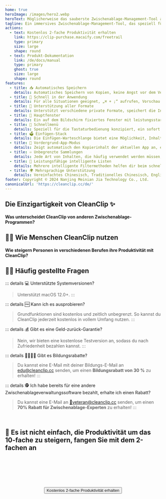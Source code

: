 ```yaml
---
home: true
heroImage: /images/hero2.webp
heroText: Möglicherweise das sauberste Zwischenablage-Management-Tool auf macOS!
tagline: Ein immersives Zwischenablage-Management-Tool, das speziell für Mac entwickelt wurde, einfach und leistungsstark
actions:
  - text: Kostenlos 2-fache Produktivität erhalten
    link: https://clip-purchase.macaify.com/freetrail
    type: primary
    size: large
    shape: round
  - text: Produkt-Dokumentation
    link: /de/docs/manual
    type: primary
    ghost: true
    size: large
    shape: round
features:
  - title: 📥 Automatisches Speichern
    details: Automatisches Speichern von Kopien, keine Angst vor dem Verlust wichtiger Inhalte
  - title: 🚀 Schnell in der Anwendung
    details: Für alle Situationen geeignet, „⌘ + ;“ aufrufen, Vorschau mit Space, 📅 einfügen, extrem reibungslos
  - title: 🌈 Unterstützung aller Formate
    details: Unterstützt verschiedene private Formate, speichert die Inhalte deiner Lieblings-Apps
  - title: 📌 Hauptfenster
    details: Ein auf dem Bildschirm fixiertes Fenster mit leistungsstarker Lesezeichenliste und intelligenten Listen
  - title: 🧲 Schnellmenü
    details: Speziell für die Tastaturbedienung konzipiert, ein sofort einsatzbereites Popup-Fenster
  - title: 🗳️ Einfügen-Stack
    details: Die Einfügen-Warteschlange bietet eine Möglichkeit, Inhalte schnell nacheinander einzufügen
  - title: 🧲 Vordergrund-App-Modus
    details: Zeigt automatisch den Kopierinhalt der aktuellen App an, erhöht die Effizienz in bestimmten Szenarien
  - title: ♾️ Unbegrenzte Sammlungen
    details: Jede Art von Inhalten, die häufig verwendet werden müssen, kann einem bestimmten Bereich zugeordnet werden
  - title: 🧠 Leistungsfähige intelligente Listen
    details: Mehrere intelligente Filtermethoden helfen dir beim schnellen Sortieren und Filtern spezifischer Inhalte
  - title: 🌍 Mehrsprachige Unterstützung
    details: Vereinfachtes Chinesisch, Traditionelles Chinesisch, Englisch, 🇸🇰Slowakisch, 🇫🇷Französisch, 🇳🇱Niederländisch <a href="/de/discounts">Hilfe bei der Übersetzung</a>
footer: Copyright © 2024 Nanjing Meinian Jia Technology Co., Ltd.
canonicalUrl: 'https://cleanclip.cc/de/'
---
```


<div class="segments">
  <TabFeatures-MainWindow class="tabfeatures"/>
  <TabFeatures-QuickMenu class="tabfeatures"/>
  <TabFeatures-PasteStack class="tabfeatures"/>

  <div class="usp">

  ## Die Einzigartigkeit von CleanClip ✨
  #### Was unterscheidet CleanClip von anderen Zwischenablage-Programmen?

  <usp-Usp/>

  </div>
  
  <div class="usecase">

  ## 👩‍💻 Wie Menschen CleanClip nutzen
  #### Wie steigern Personen in verschiedenen Berufen ihre Produktivität mit CleanClip?

  <usecase-UseCases/>

  </div>


  <div class="faq">
  <div>

  ## 🙋🏻 Häufig gestellte Fragen

::: details 💻 Unterstützte Systemversionen?
> Unterstützt macOS 12.0+.
:::

::: details 🆓 Kann ich es ausprobieren?
> Grundfunktionen sind kostenlos und zeitlich unbegrenzt. So kannst du CleanClip jederzeit kostenlos in vollem Umfang nutzen.
:::

::: details 💰 Gibt es eine Geld-zurück-Garantie?
> Nein, wir bieten eine kostenlose Testversion an, sodass du nach Zufriedenheit bezahlen kannst.
:::

::: details 👩‍🎓🧑‍🎓 Gibt es Bildungsrabatte?
> Du kannst eine E-Mail mit deiner Bildungs-E-Mail an <a href="MAILTO:EDU@CLEANCLIP.CC?SUBJECT=%5BEDU%20DISCOUNT%5D%20ANFORDERUNG%20EINES%20DISCOUNT-CODES%20FÜR%2030%25%20RABATT%20AUF%20DIE%20CLEANCLIP-LIZENZ&BODY=ANFORDERUNG%20EINES%20DISCOUNT-CODES%20FÜR%2030%25%20RABATT%20AUF%20DIE%20CLEANCLIP-LIZENZ">edu@cleanclip.cc</a> senden, um einen **Bildungsrabatt von 30 %** zu erhalten!
:::

::: details 🕵️ Ich habe bereits für eine andere Zwischenablageverwaltungssoftware bezahlt, erhalte ich einen Rabatt?
> Du kannst eine E-Mail an <a href="mailto:veteran@cleanclip.cc?subject=%5Bveteran%20discount%5D%20Rabattcode%20für%2030%25%20Rabatt%20auf%20die%20CleanClip-Lizenz%20anfordern&body=Hallo%20CleanClips%2C%0A%0AIch%20habe%20zuvor%20andere%20Zwischenablage-Management-Software%20gekauft%20und%20ich%20möchte%20einen%2030%25%20Rabatt%20auf%20die%20CleanClip-Lizenz%20anfordern.%0A%0ADer%20Link%20zur%20verwendeten%20Software%3A%20%5BLink%5D%0A%0AHier%20ist%20der%20Kaufbeleg%3A%20%5BScreenshots%5D">📮veteran@cleanclip.cc</a> senden, um einen **70% Rabatt für Zwischenablage-Experten** zu erhalten!
:::
  </div>
  </div>

  <div class="encourage">
  </br>

  ## 🚀 Es ist nicht einfach, die Produktivität um das 10-fache zu steigern, fangen Sie mit dem 2-fachen an

  </br>
  </br>

  <div style="display: flex; justify-content: center;">
    <div style="text-align: center">
      <button type="button" class="ant-btn ant-btn-primary ant-btn-round ant-btn-lg" style="margin-top: 64px">
        <!-- <a href="https://macaify.lemonsqueezy.com/checkout/buy/69bd0056-9182-4030-9aaf-bd0604db751b?embed=1&media=0&logo=0&desc=0&discount=0&enabled=114543" class="lemonsqueezy-button"> -->
        <a :href="$site.themeConfig.freeTrailUrl">
                      Kostenlos 2-fache Produktivität erhalten
        </a>
      </button>
    </div>
  </div>

  </br>
  </br>
  </br>
  </div>

</div>

<NewFooter/>